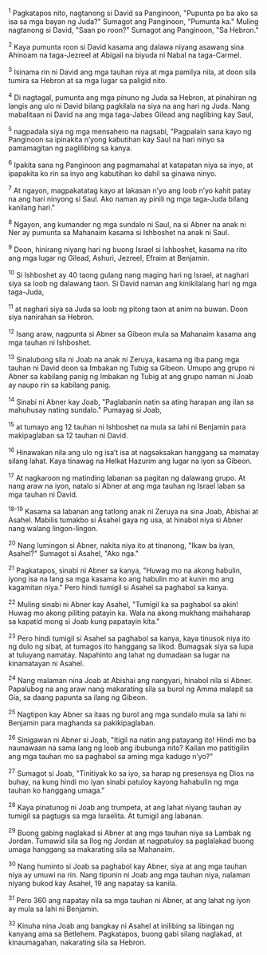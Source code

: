 <sup>1</sup>
Pagkatapos nito, nagtanong si David sa Panginoon, "Pupunta po ba ako sa isa sa mga bayan ng Juda?" Sumagot ang Panginoon, "Pumunta ka." Muling nagtanong si David, "Saan po roon?" Sumagot ang Panginoon, "Sa Hebron." 

<sup>2</sup>
Kaya pumunta roon si David kasama ang dalawa niyang asawang sina Ahinoam na taga-Jezreel at Abigail na biyuda ni Nabal na taga-Carmel. 

<sup>3</sup>
Isinama rin ni David ang mga tauhan niya at mga pamilya nila, at doon sila tumira sa Hebron at sa mga lugar sa paligid nito. 

<sup>4</sup>
Di nagtagal, pumunta ang mga pinuno ng Juda sa Hebron, at pinahiran ng langis ang ulo ni David bilang pagkilala na siya na ang hari ng Juda. Nang mabalitaan ni David na ang mga taga-Jabes Gilead ang naglibing kay Saul, 

<sup>5</sup>
nagpadala siya ng mga mensahero na nagsabi, "Pagpalain sana kayo ng Panginoon sa ipinakita nʼyong kabutihan kay Saul na hari ninyo sa pamamagitan ng paglilibing sa kanya. 

<sup>6</sup>
Ipakita sana ng Panginoon ang pagmamahal at katapatan niya sa inyo, at ipapakita ko rin sa inyo ang kabutihan ko dahil sa ginawa ninyo. 

<sup>7</sup>
At ngayon, magpakatatag kayo at lakasan nʼyo ang loob nʼyo kahit patay na ang hari ninyong si Saul. Ako naman ay pinili ng mga taga-Juda bilang kanilang hari." 

<sup>8</sup>
Ngayon, ang kumander ng mga sundalo ni Saul, na si Abner na anak ni Ner ay pumunta sa Mahanaim kasama si Ishboshet na anak ni Saul. 

<sup>9</sup>
Doon, hinirang niyang hari ng buong Israel si Ishboshet, kasama na rito ang mga lugar ng Gilead, Ashuri, Jezreel, Efraim at Benjamin. 

<sup>10</sup>
Si Ishboshet ay 40 taong gulang nang maging hari ng Israel, at naghari siya sa loob ng dalawang taon. Si David naman ang kinikilalang hari ng mga taga-Juda, 

<sup>11</sup>
at naghari siya sa Juda sa loob ng pitong taon at anim na buwan. Doon siya nanirahan sa Hebron. 

<sup>12</sup>
Isang araw, nagpunta si Abner sa Gibeon mula sa Mahanaim kasama ang mga tauhan ni Ishboshet. 

<sup>13</sup>
Sinalubong sila ni Joab na anak ni Zeruya, kasama ng iba pang mga tauhan ni David doon sa Imbakan ng Tubig sa Gibeon. Umupo ang grupo ni Abner sa kabilang panig ng Imbakan ng Tubig at ang grupo naman ni Joab ay naupo rin sa kabilang panig. 

<sup>14</sup>
Sinabi ni Abner kay Joab, "Paglabanin natin sa ating harapan ang ilan sa mahuhusay nating sundalo." Pumayag si Joab, 

<sup>15</sup>
at tumayo ang 12 tauhan ni Ishboshet na mula sa lahi ni Benjamin para makipaglaban sa 12 tauhan ni David. 

<sup>16</sup>
Hinawakan nila ang ulo ng isaʼt isa at nagsaksakan hanggang sa mamatay silang lahat. Kaya tinawag na Helkat Hazurim ang lugar na iyon sa Gibeon. 

<sup>17</sup>
At nagkaroon ng matinding labanan sa pagitan ng dalawang grupo. At nang araw na iyon, natalo si Abner at ang mga tauhan ng Israel laban sa mga tauhan ni David.

<sup>18-19</sup>
Kasama sa labanan ang tatlong anak ni Zeruya na sina Joab, Abishai at Asahel. Mabilis tumakbo si Asahel gaya ng usa, at hinabol niya si Abner nang walang lingon-lingon. 

<sup>20</sup>
Nang lumingon si Abner, nakita niya ito at tinanong, "Ikaw ba iyan, Asahel?" Sumagot si Asahel, "Ako nga." 

<sup>21</sup>
Pagkatapos, sinabi ni Abner sa kanya, "Huwag mo na akong habulin, iyong isa na lang sa mga kasama ko ang habulin mo at kunin mo ang kagamitan niya." Pero hindi tumigil si Asahel sa paghabol sa kanya. 

<sup>22</sup>
Muling sinabi ni Abner kay Asahel, "Tumigil ka sa paghabol sa akin! Huwag mo akong piliting patayin ka. Wala na akong mukhang maihaharap sa kapatid mong si Joab kung papatayin kita." 

<sup>23</sup>
Pero hindi tumigil si Asahel sa paghabol sa kanya, kaya tinusok niya ito ng dulo ng sibat, at tumagos ito hanggang sa likod. Bumagsak siya sa lupa at tuluyang namatay. Napahinto ang lahat ng dumadaan sa lugar na kinamatayan ni Asahel. 

<sup>24</sup>
Nang malaman nina Joab at Abishai ang nangyari, hinabol nila si Abner. Papalubog na ang araw nang makarating sila sa burol ng Amma malapit sa Gia, sa daang papunta sa ilang ng Gibeon. 

<sup>25</sup>
Nagtipon kay Abner sa itaas ng burol ang mga sundalo mula sa lahi ni Benjamin para maghanda sa pakikipaglaban. 

<sup>26</sup>
Sinigawan ni Abner si Joab, "Itigil na natin ang patayang ito! Hindi mo ba naunawaan na sama lang ng loob ang ibubunga nito? Kailan mo patitigilin ang mga tauhan mo sa paghabol sa aming mga kadugo nʼyo?" 

<sup>27</sup>
Sumagot si Joab, "Tinitiyak ko sa iyo, sa harap ng presensya ng Dios na buhay, na kung hindi mo iyan sinabi patuloy kayong hahabulin ng mga tauhan ko hanggang umaga." 

<sup>28</sup>
Kaya pinatunog ni Joab ang trumpeta, at ang lahat niyang tauhan ay tumigil sa pagtugis sa mga Israelita. At tumigil ang labanan. 

<sup>29</sup>
Buong gabing naglakad si Abner at ang mga tauhan niya sa Lambak ng Jordan. Tumawid sila sa Ilog ng Jordan at nagpatuloy sa paglalakad buong umaga hanggang sa makarating sila sa Mahanaim. 

<sup>30</sup>
Nang huminto si Joab sa paghabol kay Abner, siya at ang mga tauhan niya ay umuwi na rin. Nang tipunin ni Joab ang mga tauhan niya, nalaman niyang bukod kay Asahel, 19 ang napatay sa kanila. 

<sup>31</sup>
Pero 360 ang napatay nila sa mga tauhan ni Abner, at ang lahat ng iyon ay mula sa lahi ni Benjamin. 

<sup>32</sup>
Kinuha nina Joab ang bangkay ni Asahel at inilibing sa libingan ng kanyang ama sa Betlehem. Pagkatapos, buong gabi silang naglakad, at kinaumagahan, nakarating sila sa Hebron.